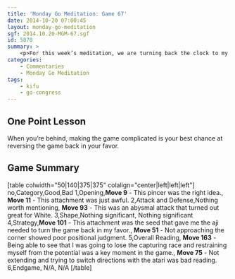 ```yaml
---
title: 'Monday Go Meditation: Game 67'
date: 2014-10-20 07:00:45
layout: monday-go-meditation
sgf: 2014.10.20-MGM-67.sgf
id: 5878
summary: >
	<p>For this week’s meditation, we are turning back the clock to my first game at the <a href="/2014/09/24/go-congress-2014-prelude/">Go Congress 2014 — Prelude</a>! For those who need a refresher, this game was from the day I arrived in New York and was asked to play a match while we were waiting for people to arrive. It’s a fun game that shows just how you can find the opportunity to reverse a game if you’re willing to roll up your sleeves and complicate things. Hope you enjoy this game!</p>
categories:
	- Commentaries
	- Monday Go Meditation
tags:
	- kifu
	- go-congress
---
```


## One Point Lesson

When you’re behind, making the game complicated is your best chance at reversing the game back in your favor.

## Game Summary

[table colwidth="50|140|375|375" colalign="center|left|left|left"]
no,Category,Good,Bad
1,Opening,**Move 9** - This pincer was the right idea., **Move 11** - This attachment was just awful.
2,Attack and Defense,Nothing worth mentioning, **Move 93** - This was an abysmal attack that turned out great for White.
3,Shape,Nothing significant, Nothing significant
4,Strategy,**Move 101** - This attachment was the seed that gave me the aji needed to turn the game back in my favor., **Move 51** - Not approaching the corner showed poor positional judgment.
5,Overall Reading, **Move 163** - Being able to see that I was going to lose the capturing race and restraining myself from the potential was a key moment in the game., **Move 75** - Not extending and trying to switch directions with the atari was bad reading.
6,Endgame, N/A, N/A
[/table]